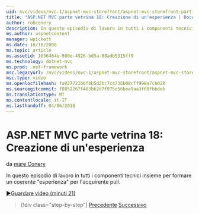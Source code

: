 ```yaml
---
uid: mvc/videos/mvc-1/aspnet-mvc-storefront/aspnet-mvc-storefront-part-18-creating-an-experience
title: "ASP.NET MVC parte vetrina 18: Creazione di un'esperienza | Documenti Microsoft"
author: robconery
description: In questo episodio di lavoro in tutti i componenti tecnici insieme per formare un coerente 'esperienza' per l'acquirente pull.
ms.author: aspnetcontent
manager: wpickett
ms.date: 10/16/2008
ms.topic: article
ms.assetid: 1636464e-900e-4926-bd5a-88adb5315ff9
ms.technology: dotnet-mvc
ms.prod: .net-framework
msc.legacyurl: /mvc/videos/mvc-1/aspnet-mvc-storefront/aspnet-mvc-storefront-part-18-creating-an-experience
msc.type: video
ms.openlocfilehash: fa027721b6fbb5d2bc7c4736b08cff998a7cb028
ms.sourcegitcommit: f8852267f463b62d7f975e56bea9aa3f68fbbdeb
ms.translationtype: MT
ms.contentlocale: it-IT
ms.lasthandoff: 04/06/2018
---
```

<a name="aspnet-mvc-storefront-part-18-creating-an-experience"></a>ASP.NET MVC parte vetrina 18: Creazione di un'esperienza
====================
da [mare Conery](https://github.com/robconery)

In questo episodio di lavoro in tutti i componenti tecnici insieme per formare un coerente "esperienza" per l'acquirente pull.

[&#9654;Guardare video (minuti 21)](https://channel9.msdn.com/Blogs/ASP-NET-Site-Videos/aspnet-mvc-storefront-part-18-creating-an-experience)

> [!div class="step-by-step"]
> [Precedente](aspnet-mvc-storefront-part-17-checkout-with-jeff-atwood.md)
> [Successivo](aspnet-mvc-storefront-part-19-processing-orders-with-windows-workflow.md)
